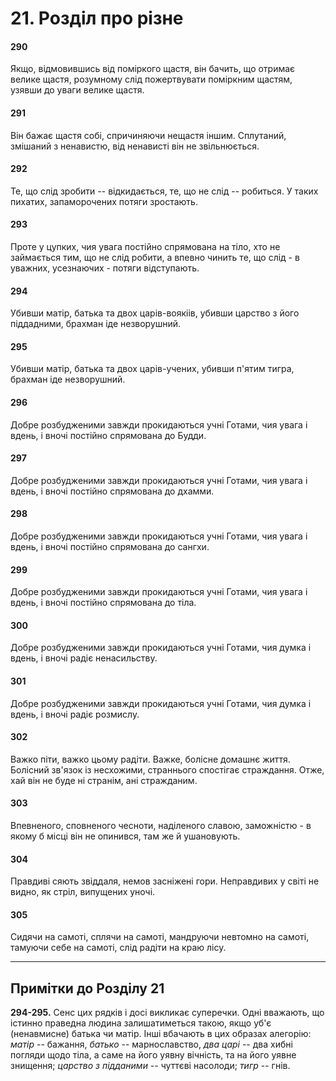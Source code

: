 # 21. Розділ про різне

#### 290

Якщо, відмовившись від поміркого щастя, він бачить, що отримає велике щастя, розумному слід пожертвувати поміркним щастям, узявши до уваги велике щастя.

#### 291

Він бажає щастя собі, спричиняючи нещастя іншим. Сплутаний, змішаний з ненавистю, від ненависті він не звільнюється.

#### 292

Те, що слід зробити -- відкидається, те, що не слід -- робиться. У таких пихатих, запаморочeних потяги зростають.

#### 293

Проте у цупких, чия увага постійно спрямована на тіло, хто не займається тим, що не слід робити, а впевно чинить те, що слід - в уважних, усезнаючих - потяги відступають.

#### 294

Убивши матір, батька та двох царів-воякіів, убивши царство з його піддадними, брахман іде незворушний.

#### 295

Убивши матір, батька та двох царів-учених, убивши п'ятим тигра, брахман іде незворушний.

#### 296

Добре розбудженими завжди прокидаються учні Готами, чия увага і вдень, і вночі постійно спрямована до Будди.

#### 297

Добре розбудженими завжди прокидаються учні Готами, чия увага і вдень, і вночі постійно спрямована до дхамми.

#### 298

Добре розбудженими завжди прокидаються учні Готами, чия увага і вдень, і вночі постійно спрямована до сангхи.

#### 299

Добре розбудженими завжди прокидаються учні Готами, чия увага і вдень, і вночі постійно спрямована до тіла.

#### 300

Добре розбудженими завжди прокидаються учні Готами, чия думка і вдень, і вночі радіє ненасильству.

#### 301

Добре розбудженими завжди прокидаються учні Готами, чия думка і вдень, і вночі радіє розмислу.

#### 302

Важко піти, важко цьому радіти. Важке, болісне домашнє життя. Болісний зв'язок із несхожими, страннього спостігає страждання. Отже, хай він не буде ні странім, ані стражданим.

#### 303

Впевненого, сповненого чесноти, наділеного славою, заможністю - в якому б місці він не опинився, там же й ушановують.

#### 304

Правдиві сяють звіддаля, немов засніжені гори. Неправдивих у світі не видно, як стріл, випущених уночі.

#### 305

Сидячи на самоті, сплячи на самоті, мандруючи невтомно на самоті, тамуючи себе на самоті, слід радіти на краю лісу.

---

## Примітки до Розділу 21

**294-295.** Сенс цих рядків і досі викликає суперечки. Одні вважають, що істинно праведна людина залишатиметься такою, якщо уб'є (ненавмисне) батька чи матір. Інші вбачають в цих образах алегорію: *матір* -- бажання, *батько* -- марнославство, *два царі* -- два хибні погляди щодо тіла, а саме на його уявну вічність, та на його уявне знищення; *царство з підданими* -- чуттєві насолоди; *тигр* -- гнів.
